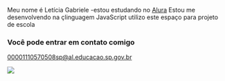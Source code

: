 Meu nome é Letícia Gabriele
-estou estudando no [Alura](https//www.alura.com.br)
Estou me desenvolvendo na çlinguagem JavaScript
utilizo este espaço para projeto de escola
### Você pode entrar em contato comigo 
00001110570508sp@al.educacao.sp.gov.br

![](https://media1.tenor.com/m/fJh-W38iA3oAAAAC/dance-kid.gif)
